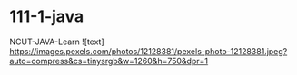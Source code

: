 # 111-1-java
NCUT-JAVA-Learn
![text] https://images.pexels.com/photos/12128381/pexels-photo-12128381.jpeg?auto=compress&cs=tinysrgb&w=1260&h=750&dpr=1
